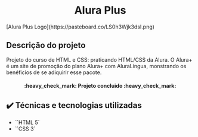 <h1 align="center">Alura Plus</h1>
[Alura Plus Logo](https://pasteboard.co/LS0h3Wjk3dsI.png)

## Descrição do projeto 

<p aling="justify">
Projeto do curso de HTML e CSS: praticando HTML/CSS da Alura. O Alura+ é um site de promoção do plano Alura+ com AluraLingua, monstrando os benéficios de se adiquirir esse pacote.
</p>

<h4 align="center"> 
    :heavy_check_mark:  Projeto concluido  :heavy_check_mark:
</h4>

## ✔️ Técnicas e tecnologias utilizadas

- ``HTML 5`
- ``CSS 3`
